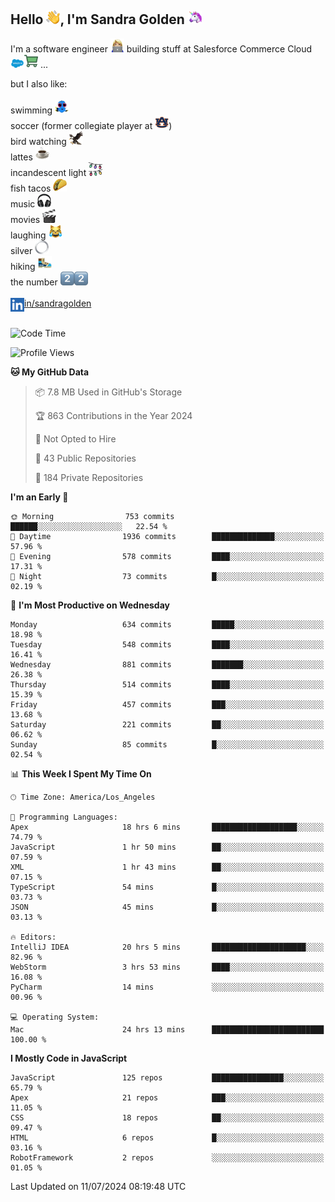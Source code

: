 ## Hello <img src="./static/emoji/wave.png" width="22" />, I'm Sandra Golden <img src="./static/emoji/unicorn-face.png" width="22" />

I'm a software engineer <img src="./static/emoji/female-technologist.png" width="22" /> building stuff at Salesforce Commerce Cloud <img src="./static/emoji/salesforce.png" width="22" /><img src="./static/emoji/commerce-cloud.png" width="22" />&nbsp;...

but I also like:<br/><br/>
swimming <img alt="swimming" src="./static/emoji/keep-swimming.png" width="22" /><br/>
soccer  (former collegiate player at <img src="./static/emoji/auburn.png" width="22" />)<br/>
bird watching <img src="./static/emoji/eagle.png" width="22" /><br/>
lattes <img src="./static/emoji/coffee.png" width="22" /><br/>
incandescent light <img src="./static/emoji/lights.png" width="22" /><br/>
fish tacos <img src="./static/emoji/taco.png" width="22" /><br/>
music <img src="./static/emoji/headphones.png" width="22" /><br/>
movies <img src="./static/emoji/movie-clapper.png" width="22" /><br/>
laughing <img src="./static/emoji/joy-cat.png" width="22" /><br/>
silver <img src="./static/emoji/silver-hoop.png" width="22" /><br/>
hiking <img src="./static/emoji/hiker.png" width="22" /><br/>
the number <img src="./static/emoji/two.png" width="22" /><img src="./static/emoji/two.png" width="22" />
<br/><br/>
<img align="left" alt="Sandra Golden | LinkedIn" width="22px" src="./static/emoji/linkedin.png" /> <a href="https://www.linkedin.com/in/sandragolden/">in/sandragolden</a>
<br/><br/>
<!--START_SECTION:waka-->
![Code Time](http://img.shields.io/badge/Code%20Time-718%20hrs%2021%20mins-blue)

![Profile Views](http://img.shields.io/badge/Profile%20Views-0-blue)

**🐱 My GitHub Data** 

> 📦 7.8 MB Used in GitHub's Storage 
 > 
> 🏆 863 Contributions in the Year 2024
 > 
> 🚫 Not Opted to Hire
 > 
> 📜 43 Public Repositories 
 > 
> 🔑 184 Private Repositories 
 > 
**I'm an Early 🐤** 

```text
🌞 Morning                753 commits         ██████░░░░░░░░░░░░░░░░░░░   22.54 % 
🌆 Daytime                1936 commits        ██████████████░░░░░░░░░░░   57.96 % 
🌃 Evening                578 commits         ████░░░░░░░░░░░░░░░░░░░░░   17.31 % 
🌙 Night                  73 commits          █░░░░░░░░░░░░░░░░░░░░░░░░   02.19 % 
```
📅 **I'm Most Productive on Wednesday** 

```text
Monday                   634 commits         █████░░░░░░░░░░░░░░░░░░░░   18.98 % 
Tuesday                  548 commits         ████░░░░░░░░░░░░░░░░░░░░░   16.41 % 
Wednesday                881 commits         ███████░░░░░░░░░░░░░░░░░░   26.38 % 
Thursday                 514 commits         ████░░░░░░░░░░░░░░░░░░░░░   15.39 % 
Friday                   457 commits         ███░░░░░░░░░░░░░░░░░░░░░░   13.68 % 
Saturday                 221 commits         ██░░░░░░░░░░░░░░░░░░░░░░░   06.62 % 
Sunday                   85 commits          █░░░░░░░░░░░░░░░░░░░░░░░░   02.54 % 
```


📊 **This Week I Spent My Time On** 

```text
🕑︎ Time Zone: America/Los_Angeles

💬 Programming Languages: 
Apex                     18 hrs 6 mins       ███████████████████░░░░░░   74.79 % 
JavaScript               1 hr 50 mins        ██░░░░░░░░░░░░░░░░░░░░░░░   07.59 % 
XML                      1 hr 43 mins        ██░░░░░░░░░░░░░░░░░░░░░░░   07.15 % 
TypeScript               54 mins             █░░░░░░░░░░░░░░░░░░░░░░░░   03.73 % 
JSON                     45 mins             █░░░░░░░░░░░░░░░░░░░░░░░░   03.13 % 

🔥 Editors: 
IntelliJ IDEA            20 hrs 5 mins       █████████████████████░░░░   82.96 % 
WebStorm                 3 hrs 53 mins       ████░░░░░░░░░░░░░░░░░░░░░   16.08 % 
PyCharm                  14 mins             ░░░░░░░░░░░░░░░░░░░░░░░░░   00.96 % 

💻 Operating System: 
Mac                      24 hrs 13 mins      █████████████████████████   100.00 % 
```

**I Mostly Code in JavaScript** 

```text
JavaScript               125 repos           ████████████████░░░░░░░░░   65.79 % 
Apex                     21 repos            ███░░░░░░░░░░░░░░░░░░░░░░   11.05 % 
CSS                      18 repos            ██░░░░░░░░░░░░░░░░░░░░░░░   09.47 % 
HTML                     6 repos             █░░░░░░░░░░░░░░░░░░░░░░░░   03.16 % 
RobotFramework           2 repos             ░░░░░░░░░░░░░░░░░░░░░░░░░   01.05 % 
```




 Last Updated on 11/07/2024 08:19:48 UTC
<!--END_SECTION:waka-->
